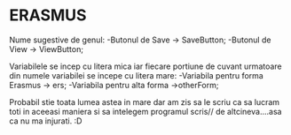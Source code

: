 # ERASMUS

Nume sugestive de genul:
  -Butonul de Save -> SaveButton;
  -Butonul de View -> ViewButton;

Variabilele se incep cu litera mica iar fiecare portiune de cuvant urmatoare din numele variabilei se incepe cu litera mare:
  -Variabila pentru forma Erasmus -> ers;
  -Variabila pentru alta forma ->otherForm;

Probabil stie toata lumea astea in mare dar am zis sa le scriu ca sa lucram toti in aceeasi maniera si sa intelegem programul scris//
de altcineva....asa ca nu ma injurati. :D

